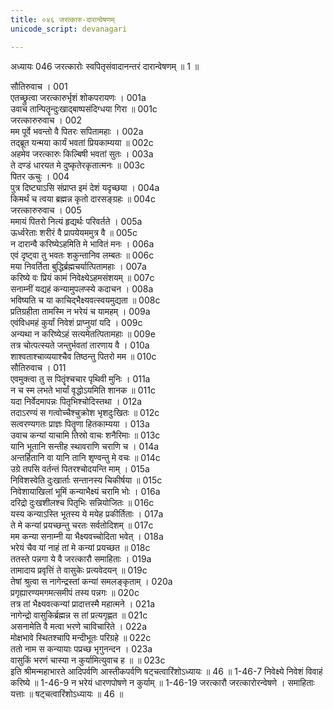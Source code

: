 ```yaml
---
title: ०४६ जरत्कारु-दारान्वेषणम्
unicode_script: devanagari

---
```



अध्यायः 046
जरत्कारोः स्वपितृसंवादानन्तरं दारान्वेषणम् ॥ 1 ॥ 

सौतिरुवाच । 	001  
एतच्छ्रुत्वा जरत्कारुर्भृशं शोकपरायणः ।	001a  
उवाच तान्पितॄन्दुःखाद्बाष्पसंदिग्धया गिरा ॥	001c  
जरत्कारुरुवाच । 	002  
मम पूर्वे भवन्तो वै पितरः सपितामहाः ।	002a  
तद्ब्रूत यन्मया कार्यं भवतां प्रियकाम्यया ॥	002c  
अहमेव जरत्कारुः किल्बिषी भवतां सुतः ।	003a  
ते दण्डं धारयत मे दुष्कृतेरकृतात्मनः ॥	003c  
पितर ऊचुः । 	004  
पुत्र दिष्ट्याऽसि संप्राप्त इमं देशं यदृच्छया ।	004a  
किमर्थं च त्वया ब्रह्मन्न कृतो दारसङ्ग्रहः ॥	004c  
जरत्कारुरुवाच । 	005  
ममायं पितरो नित्यं हृद्यर्थः परिवर्तते ।	005a  
ऊर्ध्वरेताः शरीरं वै प्रापयेयममुत्र वै ॥	005c  
न दारान्वै करिष्येऽहमिति मे भावितं मनः ।	006a  
एवं दृष्ट्वा तु भवतः शकुन्तानिव लम्बतः ॥	006c  
मया निवर्तिता बुद्धिर्ब्रह्मचर्यात्पितामहाः ।	007a  
करिष्ये वः प्रियं कामं निवेक्ष्येऽहमसंशयम् ॥	007c  
सनाम्नीं यद्यहं कन्यामुपलप्स्ये कदाचन ।	008a  
भविष्यति च या काचिद्भैक्ष्यवत्स्वयमुद्यता ॥	008c  
प्रतिग्रहीता तामस्मि न भरेयं च यामहम् ।	009a  
एवंविधमहं कुर्यां निवेशं प्राप्नुयां यदि । 	009c  
अन्यथा न करिष्येऽहं सत्यमेतत्पितामहाः ॥ 	009e  
तत्र चोत्पत्स्यते जन्तुर्भवतां तारणाय वै ।	010a  
शाश्वताश्चाव्ययाश्चैव तिष्ठन्तु पितरो मम ॥	010c  
सौतिरुवाच । 	011  
एवमुक्त्वा तु स पितॄंश्चचार पृथिवी मुनिः ।	011a  
न च स्म लभते भार्यां वृद्धोऽयमिति शानक ॥	011c  
यदा निर्वेदमापन्नः पितृभिश्चोदिस्तथा ।	012a  
तदाऽरण्यं स गत्वोच्चैश्चुक्रोश भृशदुःखितः ॥	012c  
सत्वरण्यगतः प्राज्ञः पितॄणा हितकाम्यया ।	013a  
उवाच कन्यां याचामि तिस्रो वाचः शनैरिमाः ॥	013c  
यानि भूतानि सन्तीह स्थावराणि चराणि च ।	014a  
अन्तर्हितानि वा यानि तानि शृण्वन्तु मे वचः ॥	014c  
उग्रे तपसि वर्तन्तं पितरश्चोदयन्ति माम् ।	015a  
निविशस्वेति दुःखार्ताः सन्तानस्य चिकीर्षया ॥	015c  
निवेशायाखिलां भूमिं कन्याभैक्ष्यं चरामि भोः ।	016a  
दरिद्रो दुःखशीलश्च पितृभिः सन्नियोजितः ॥	016c  
यस्य कन्याऽस्ति भूतस्य ये मयेह प्रकीर्तिताः ।	017a  
ते मे कन्यां प्रयच्छन्तु चरतः सर्वतोदिशम् ॥	017c  
मम कन्या सनाम्नी या भैक्ष्यवच्चोदिता भवेत् ।	018a  
भरेयं चैव यां नाहं तां मे कन्यां प्रयच्छत ॥	018c  
ततस्ते पन्नगा ये वै जरत्कारौ समाहिताः ।	019a  
तामादाय प्रवृत्तिं ते वासुकेः प्रत्यवेदयन् ॥	019c  
तेषां श्रुत्वा स नागेन्द्रस्तां कन्यां समलङ्कृताम् ।	020a  
प्रगृह्यारण्यमगमत्समीपं तस्य पन्नगः ॥	020c  
तत्र तां भैक्ष्यवत्कन्यां प्रादात्तस्मै महात्मने ।	021a  
नागेन्द्रो वासुकिर्ब्रह्मन्न स तां प्रत्यगृह्णत ॥	021c  
असनामेति वै मत्वा भरणे चाविचारिते ।	022a  
मोक्षभावे स्थितश्चापि मन्दीभूतः परिग्रहे ॥	022c  
ततो नाम स कन्यायाः पप्रच्छ भृगुनन्दन ।	023a  
वासुकिं भरणं चास्या न कुर्यामित्युवाच ह ॥ ॥	023c  
इति श्रीमन्महाभारते आदिपर्वणि आस्तीकपर्वणि षट्चत्वारिंशोऽध्यायः ॥ 46 ॥ 
1-46-7 निवेक्ष्ये निवेशं विवाहं करिष्ये ॥ 1-46-9 न भरेयं धारणपोषणे न कुर्याम् ॥ 1-46-19 जरत्कारौ जरत्कारोरन्वेषणे । समाहिताः यत्ताः ॥ षट्चत्वारिंशोऽध्यायः ॥ 46 ॥